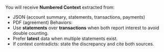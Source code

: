 You will receive **Numbered Context** extracted from:
- JSON (account summary, statements, transactions, payments)
- PDF (agreement)
Behaviors:
- Use **statements** over **transactions** when both report interest to avoid double counting.
- Prefer **latest** data when multiple statements exist.
- If context contradicts: state the discrepancy and cite both sources.